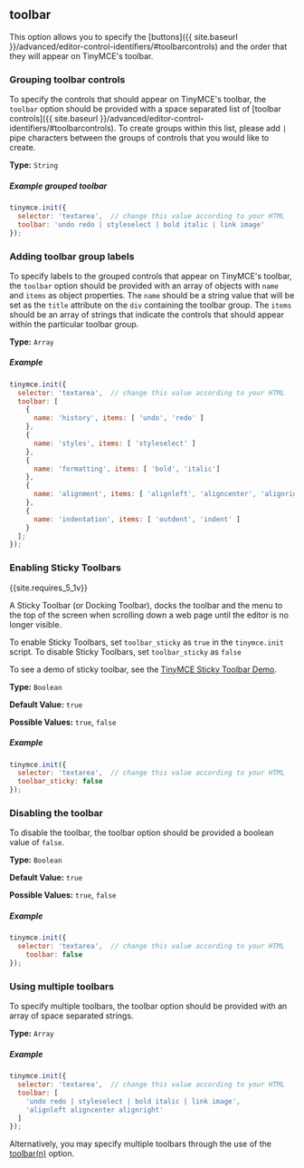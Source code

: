 ## toolbar

This option allows you to specify the [buttons]({{ site.baseurl }}/advanced/editor-control-identifiers/#toolbarcontrols) and the order that they will appear on TinyMCE's toolbar.

### Grouping toolbar controls

To specify the controls that should appear on TinyMCE's toolbar, the `toolbar` option should be provided with a space separated list of [toolbar controls]({{ site.baseurl }}/advanced/editor-control-identifiers/#toolbarcontrols). To create groups within this list, please add `|` pipe characters between the groups of controls that you would like to create.

**Type:** `String`

##### Example grouped toolbar

```js
tinymce.init({
  selector: 'textarea',  // change this value according to your HTML
  toolbar: 'undo redo | styleselect | bold italic | link image'
});
```

### Adding toolbar group labels

To specify labels to the grouped controls that appear on TinyMCE's toolbar, the `toolbar` option should be provided with an array of objects with `name` and `items` as object properties. The `name` should be a string value that will be set as the `title` attribute on the `div` containing the toolbar group. The `items` should be an array of strings that indicate the controls that should appear within the particular toolbar group.

**Type:** `Array`

##### Example

```js
tinymce.init({
  selector: 'textarea',  // change this value according to your HTML
  toolbar: [
    {
      name: 'history', items: [ 'undo', 'redo' ]
    },
    {
      name: 'styles', items: [ 'styleselect' ]
    },
    {
      name: 'formatting', items: [ 'bold', 'italic']
    },
    {
      name: 'alignment', items: [ 'alignleft', 'aligncenter', 'alignright', 'alignjustify' ]
    },
    {
      name: 'indentation', items: [ 'outdent', 'indent' ]
    }
  ];
});
```

### Enabling Sticky Toolbars

{{site.requires_5_1v}}

A Sticky Toolbar (or Docking Toolbar), docks the toolbar and the menu to the top of the screen when scrolling down a web page until the editor is no longer visible.

To enable Sticky Toolbars, set `toolbar_sticky` as `true` in the `tinymce.init` script. To disable Sticky Toolbars, set `toolbar_sticky` as `false`

 To see a demo of sticky toolbar, see the [TinyMCE Sticky Toolbar Demo](https://codepen.io/tinymce/full/qBWLLMP).

**Type:** `Boolean`

**Default Value:** `true`

**Possible Values:** `true`, `false`

##### Example

```js
tinymce.init({
  selector: 'textarea',  // change this value according to your HTML
  toolbar_sticky: false
});
```

### Disabling the toolbar

To disable the toolbar, the toolbar option should be provided a boolean value of `false`.

**Type:** `Boolean`

**Default Value:** `true`

**Possible Values:** `true`, `false`

##### Example

```js
tinymce.init({
  selector: 'textarea',  // change this value according to your HTML
    toolbar: false
});
```

### Using multiple toolbars

To specify multiple toolbars, the toolbar option should be provided with an array of space separated strings.

**Type:** `Array`

##### Example

```js
tinymce.init({
  selector: 'textarea',  // change this value according to your HTML
  toolbar: [
    'undo redo | styleselect | bold italic | link image',
    'alignleft aligncenter alignright'
  ]
});
```

Alternatively, you may specify multiple toolbars through the use of the [toolbar(n)](#toolbarn) option.
